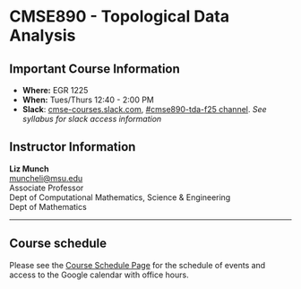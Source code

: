 # CMSE890 - Topological Data Analysis

<!-- ```{warning}
If you have found this website before the semester has begun, it is still a work in progress! Trust nothing yet!
``` -->

## Important Course Information

- **Where:** EGR 1225
- **When:** Tues/Thurs 12:40 - 2:00 PM 
- **Slack**: [cmse-courses.slack.com](https://cmse-courses.slack.com),  [#cmse890-tda-f25 channel](https://cmse-courses.slack.com/archives/C098BCGBL91). *See syllabus for slack access information*

## Instructor Information

**Liz Munch**\
[muncheli@msu.edu](mailto:muncheli@msu.edu)\
Associate Professor\
Dept of Computational Mathematics, Science & Engineering\
Dept of Mathematics



---

## Course schedule

Please see the [Course Schedule Page](Course_Info/Schedule.md) for the schedule of events and access to the Google calendar with office hours.
